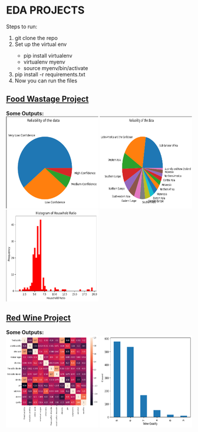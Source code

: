# EDA PROJECTS

<div>Steps to run:</div>
<ol>
    <li>git clone the repo</li>
    <li>Set up the virtual env</li>
    <ul>
    <li>pip install virtualenv</li>
    <li>virtualenv myenv</li>
    <li>source myenv/bin/activate</li>
    </ul>
    <li>pip install -r requirements.txt</li>
    <li>Now you can run the files</li>
</ol>
<h2>
<a href='./food-wastage/'>Food Wastage Project</a>
</h2>
<b>Some Outputs:</b> <br>
<img src="./readme-assets/output1.png" alt="output1" height="250px" width="250px">
<img src="./readme-assets/output2.png" alt="output2" height="250px" width="250px">
<img src="./readme-assets/output3.png" alt="output3" height="250px" width="250px">

<h2>
<a href='./red-wine/'>Red Wine Project</a>
</h2>
<b>Some Outputs:</b> <br>
<img src="./readme-assets/output4.png" alt="output4" height="250px" width="250px">
<img src="./readme-assets/output5.png" alt="output5" height="250px" width="250px">
